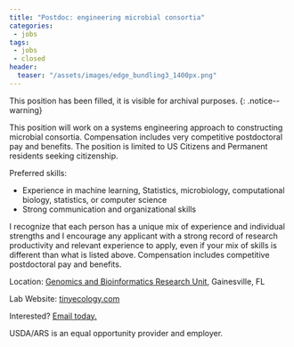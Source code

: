 ```yaml
---
title: "Postdoc: engineering microbial consortia"
categories:
 - jobs
tags:
 - jobs
 - closed
header:
  teaser: "/assets/images/edge_bundling3_1400px.png"
---
```



This position has been filled, it is visible for archival purposes.
{: .notice--warning}

This position will work on a systems engineering approach to constructing microbial consortia. Compensation includes very competitive postdoctoral pay and benefits. The position is limited to US Citizens and Permanent residents seeking citizenship.

Preferred skills:

* Experience in machine learning, Statistics, microbiology,
computational biology, statistics, or computer science
* Strong communication and organizational skills


I recognize that each person has a unique mix of experience and individual strengths and I encourage any applicant with a strong record of research productivity and relevant experience to apply, even if your mix of skills is different than what is listed above. Compensation includes competitive postdoctoral pay and benefits.

Location: [Genomics and Bioinformatics Research Unit](https://www.ars.usda.gov/southeast-area/stoneville-ms/genomics-and-bioinformatics-research/), Gainesville, FL

Lab Website: [tinyecology.com](https://www.ars.usda.gov/southeast-area/stoneville-ms/genomics-and-bioinformatics-research/)

Interested? [Email today.](mailto:adam.rivers@usda.gov?Subject=HQ-postdoc-position)

USDA/ARS is an equal opportunity provider and employer.

